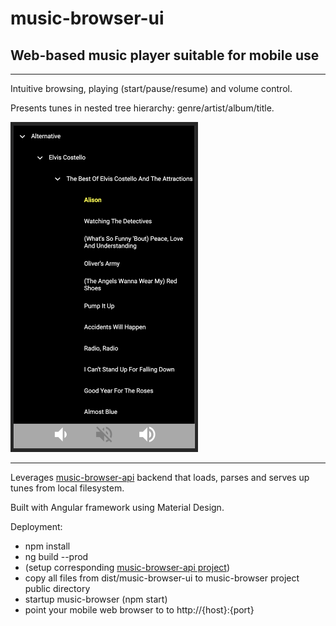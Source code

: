 # music-browser-ui

## Web-based music player suitable for mobile use

---
Intuitive browsing, playing (start/pause/resume) and volume control.

Presents tunes in nested tree hierarchy: genre/artist/album/title.

<img src="screen-shot.png" width="300"/>

---

Leverages [music-browser-api](https://github.com/TimBiernat/music-browser-api) backend that loads, parses and serves up tunes from local filesystem.

Built with Angular framework using Material Design.

Deployment:

* npm install
* ng build --prod
* (setup corresponding [music-browser-api project](https://github.com/TimBiernat/music-browser-api))
* copy all files from dist/music-browser-ui to music-browser project public directory
* startup music-browser (npm start)
* point your mobile web browser to to http://{host}:{port}